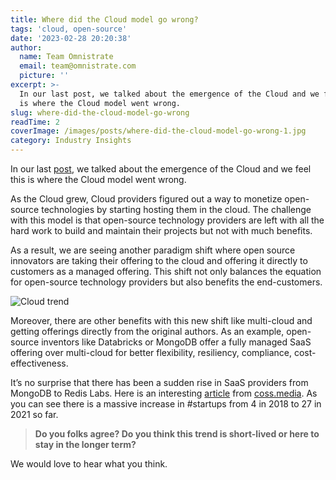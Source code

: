 ```yaml
---
title: Where did the Cloud model go wrong?
tags: 'cloud, open-source'
date: '2023-02-28 20:20:38'
author:
  name: Team Omnistrate
  email: team@omnistrate.com
  picture: ''
excerpt: >-
  In our last post, we talked about the emergence of the Cloud and we feel this
  is where the Cloud model went wrong.
slug: where-did-the-cloud-model-go-wrong
readTime: 2
coverImage: /images/posts/where-did-the-cloud-model-go-wrong-1.jpg
category: Industry Insights
---
```


In our last [post][1], we talked about the emergence of the Cloud and we feel this is where the Cloud model went wrong. 

As the Cloud grew, Cloud providers figured out a way to monetize open-source technologies by starting hosting them in the cloud. The challenge with this model is that open-source technology providers are left with all the hard work to build and maintain their projects but not with much benefits.

As a result, we are seeing another paradigm shift where open source innovators are taking their offering to the cloud and offering it directly to customers as a managed offering. This shift not only balances the equation for open-source technology providers but also benefits the end-customers.

![Cloud trend][2]

Moreover, there are other benefits with this new shift like multi-cloud and getting offerings directly from the original authors.  As an example, open-source inventors like Databricks or MongoDB offer a fully managed SaaS offering over multi-cloud for better flexibility, resiliency, compliance, cost-effectiveness.

It’s no surprise that there has been a sudden rise in SaaS providers from MongoDB to Redis Labs. Here is an interesting [article][3] from [coss.media][4]. As you can see there is a massive increase in #startups from 4 in 2018 to 27 in 2021 so far.

> **Do you folks agree? Do you think this trend is short-lived or here to stay in the longer term?**

We would love to hear what you think.

  [1]: https://blog.omnistrate.com/posts/6
  [2]: /images/posts/where-did-the-cloud-model-go-wrong-1.jpg
  [3]: https://coss.media/rise-of-the-open-source-ipo/
  [4]: http://coss.media
